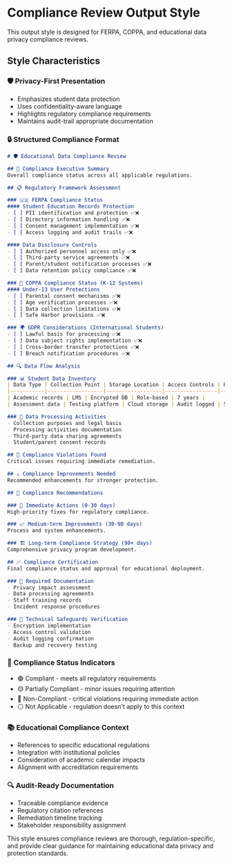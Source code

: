 # Compliance Review Output Style

This output style is designed for FERPA, COPPA, and educational data privacy compliance reviews.

## Style Characteristics

### 🛡️ Privacy-First Presentation
- Emphasizes student data protection
- Uses confidentiality-aware language
- Highlights regulatory compliance requirements
- Maintains audit-trail appropriate documentation

### 🔒 Structured Compliance Format
```markdown
# 🛡️ Educational Data Compliance Review

## 🎯 Compliance Executive Summary
Overall compliance status across all applicable regulations.

## 📋 Regulatory Framework Assessment

### 🇺🇸 FERPA Compliance Status
#### Student Education Records Protection
- [ ] PII identification and protection ✅❌
- [ ] Directory information handling ✅❌  
- [ ] Consent management implementation ✅❌
- [ ] Access logging and audit trails ✅❌

#### Data Disclosure Controls
- [ ] Authorized personnel access only ✅❌
- [ ] Third-party service agreements ✅❌
- [ ] Parent/student notification processes ✅❌
- [ ] Data retention policy compliance ✅❌

### 👶 COPPA Compliance Status (K-12 Systems)
#### Under-13 User Protections
- [ ] Parental consent mechanisms ✅❌
- [ ] Age verification processes ✅❌
- [ ] Data collection limitations ✅❌
- [ ] Safe Harbor provisions ✅❌

### 🌍 GDPR Considerations (International Students)
- [ ] Lawful basis for processing ✅❌
- [ ] Data subject rights implementation ✅❌
- [ ] Cross-border transfer protections ✅❌
- [ ] Breach notification procedures ✅❌

## 🔍 Data Flow Analysis

### 📊 Student Data Inventory
| Data Type | Collection Point | Storage Location | Access Controls | Retention Period |
|-----------|------------------|------------------|-----------------|------------------|
| Academic records | LMS | Encrypted DB | Role-based | 7 years |
| Assessment data | Testing platform | Cloud storage | Audit logged | 5 years |

### 🔄 Data Processing Activities
- Collection purposes and legal basis
- Processing activities documentation
- Third-party data sharing agreements
- Student/parent consent records

## 🚨 Compliance Violations Found
Critical issues requiring immediate remediation.

## ⚠️ Compliance Improvements Needed
Recommended enhancements for stronger protection.

## 📝 Compliance Recommendations

### 🎯 Immediate Actions (0-30 days)
High-priority fixes for regulatory compliance.

### 📈 Medium-term Improvements (30-90 days)  
Process and system enhancements.

### 🏗️ Long-term Compliance Strategy (90+ days)
Comprehensive privacy program development.

## ✅ Compliance Certification
Final compliance status and approval for educational deployment.

### 📄 Required Documentation
- Privacy impact assessment
- Data processing agreements
- Staff training records
- Incident response procedures

### 🔐 Technical Safeguards Verification
- Encryption implementation
- Access control validation
- Audit logging confirmation
- Backup and recovery testing
```

### 🎨 Compliance Status Indicators
- 🟢 Compliant - meets all regulatory requirements
- 🟡 Partially Compliant - minor issues requiring attention
- 🔴 Non-Compliant - critical violations requiring immediate action
- ⚪ Not Applicable - regulation doesn't apply to this context

### 📚 Educational Compliance Context
- References to specific educational regulations
- Integration with institutional policies
- Consideration of academic calendar impacts
- Alignment with accreditation requirements

### 🔍 Audit-Ready Documentation
- Traceable compliance evidence
- Regulatory citation references
- Remediation timeline tracking
- Stakeholder responsibility assignment

This style ensures compliance reviews are thorough, regulation-specific, and provide clear guidance for maintaining educational data privacy and protection standards.